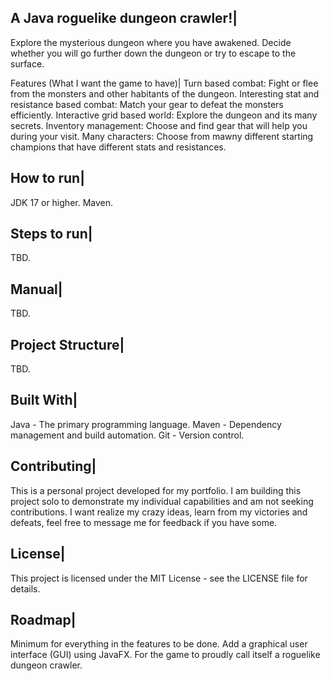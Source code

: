 A Java roguelike dungeon crawler!|
----------------------------------
  Explore the mysterious dungeon where you have awakened. Decide whether you will go further down the dungeon or try to escape to the surface.

Features (What I want the game to have)|
  Turn based combat: Fight or flee from the monsters and other habitants of the dungeon.
  Interesting stat and resistance based combat: Match your gear to defeat the monsters efficiently.
  Interactive grid based world: Explore the dungeon and its many secrets.
  Inventory management: Choose and find gear that will help you during your visit.
  Many characters: Choose from mawny different starting champions that have different stats and resistances.

How to run|
-----------
  JDK 17 or higher.
  Maven.

Steps to run|
-------------
  TBD.

Manual|
-------
  TBD.

Project Structure|
------------------
  TBD.

Built With|
-----------
  Java - The primary programming language.
  Maven - Dependency management and build automation.
  Git - Version control.

Contributing|
-------------
  This is a personal project developed for my portfolio. I am building this project solo to demonstrate my individual capabilities and am not seeking contributions.
  I want realize my crazy ideas, learn from my victories and defeats, feel free to message me for feedback if you have some.

License|
--------
  This project is licensed under the MIT License - see the LICENSE file for details.

Roadmap|
--------
  Minimum for everything in the features to be done.
  Add a graphical user interface (GUI) using JavaFX.
  For the game to proudly call itself a roguelike dungeon crawler.
